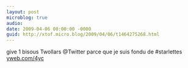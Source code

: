```yaml
---
layout: post
microblog: true
audio: 
date: 2009-04-06 00:00:00 -0000
guid: http://xtof.micro.blog/2009/04/06/t1464275268.html
---
```

give 1 bisous Twollars @Twitter parce que je suis fondu de #starlettes [yweb.com/4yc](http://yweb.com/4yc)
